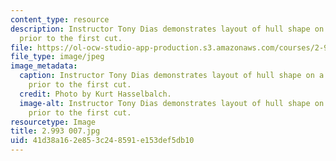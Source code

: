 ```yaml
---
content_type: resource
description: Instructor Tony Dias demonstrates layout of hull shape on a wood block
  prior to the first cut.
file: https://ol-ocw-studio-app-production.s3.amazonaws.com/courses/2-993-special-topics-in-mechanical-engineering-the-art-and-science-of-boat-design-january-iap-2007/41d38a162e853c248591e153def5db10_2993007.jpg
file_type: image/jpeg
image_metadata:
  caption: Instructor Tony Dias demonstrates layout of hull shape on a wood block
    prior to the first cut.
  credit: Photo by Kurt Hasselbalch.
  image-alt: Instructor Tony Dias demonstrates layout of hull shape on a wood block
    prior to the first cut.
resourcetype: Image
title: 2.993 007.jpg
uid: 41d38a16-2e85-3c24-8591-e153def5db10
---
```

